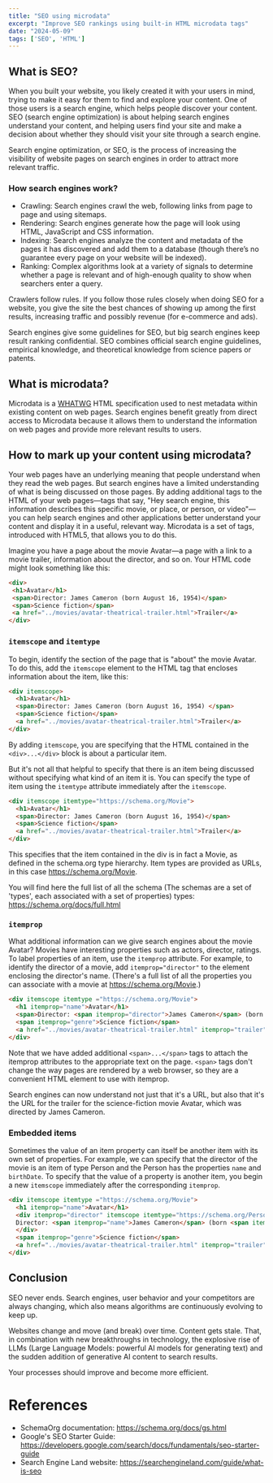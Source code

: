 ```yaml
---
title: "SEO using microdata"
excerpt: "Improve SEO rankings using built-in HTML microdata tags"
date: "2024-05-09"
tags: ['SEO', 'HTML']
---
```


## What is SEO?
When you built your website, you likely created it with your users in mind, trying to make it easy for them to find and explore your content. One of those users is a search engine, which helps people discover your content. SEO (search engine optimization) is about helping search engines understand your content, and helping users find your site and make a decision about whether they should visit your site through a search engine.

Search engine optimization, or SEO, is the process of increasing the visibility of website pages on search engines in order to attract more relevant traffic.

### How search engines work?
- Crawling: Search engines crawl the web, following links from page to page and using sitemaps.
- Rendering: Search engines generate how the page will look using HTML, JavaScript and CSS information.
- Indexing: Search engines analyze the content and metadata of the pages it has discovered and add them to a database (though there’s no guarantee every page on your website will be indexed).
- Ranking: Complex algorithms look at a variety of signals to determine whether a page is relevant and of high-enough quality to show when searchers enter a query.

Crawlers follow rules. If you follow those rules closely when doing SEO for a website, you give the site the best chances of showing up among the first results, increasing traffic and possibly revenue (for e-commerce and ads).

Search engines give some guidelines for SEO, but big search engines keep result ranking confidential. SEO combines official search engine guidelines, empirical knowledge, and theoretical knowledge from science papers or patents.

## What is microdata?
Microdata is a [WHATWG](https://whatwg.org/) HTML specification used to nest metadata within existing content on web pages. Search engines benefit greatly from direct access to Microdata because it allows them to understand the information on web pages and provide more relevant results to users.

## How to mark up your content using microdata?
Your web pages have an underlying meaning that people understand when they read the web pages. But search engines have a limited understanding of what is being discussed on those pages. By adding additional tags to the HTML of your web pages—tags that say, "Hey search engine, this information describes this specific movie, or place, or person, or video"—you can help search engines and other applications better understand your content and display it in a useful, relevant way. Microdata is a set of tags, introduced with HTML5, that allows you to do this.

Imagine you have a page about the movie Avatar—a page with a link to a movie trailer, information about the director, and so on. Your HTML code might look something like this:

```html
<div>
 <h1>Avatar</h1>
 <span>Director: James Cameron (born August 16, 1954)</span>
 <span>Science fiction</span>
 <a href="../movies/avatar-theatrical-trailer.html">Trailer</a>
</div>
```

### `itemscope` and `itemtype`

To begin, identify the section of the page that is "about" the movie Avatar. To do this, add the `itemscope` element to the HTML tag that encloses information about the item, like this:

```html
<div itemscope>
  <h1>Avatar</h1>
  <span>Director: James Cameron (born August 16, 1954) </span>
  <span>Science fiction</span>
  <a href="../movies/avatar-theatrical-trailer.html">Trailer</a>
</div>
```

By adding `itemscope`, you are specifying that the HTML contained in the `<div>...</div>` block is about a particular item.

But it's not all that helpful to specify that there is an item being discussed without specifying what kind of an item it is. You can specify the type of item using the `itemtype` attribute immediately after the `itemscope`.

```html
<div itemscope itemtype="https://schema.org/Movie">
  <h1>Avatar</h1>
  <span>Director: James Cameron (born August 16, 1954)</span>
  <span>Science fiction</span>
  <a href="../movies/avatar-theatrical-trailer.html">Trailer</a>
</div>
```

This specifies that the item contained in the div is in fact a Movie, as defined in the schema.org type hierarchy. Item types are provided as URLs, in this case https://schema.org/Movie.

You will find here the full list of all the schema (The schemas are a set of 'types', each associated with a set of properties) types: https://schema.org/docs/full.html

### `itemprop`

What additional information can we give search engines about the movie Avatar? Movies have interesting properties such as actors, director, ratings. To label properties of an item, use the `itemprop` attribute. For example, to identify the director of a movie, add `itemprop="director"` to the element enclosing the director's name. (There's a full list of all the properties you can associate with a movie at https://schema.org/Movie.)

```html
<div itemscope itemtype ="https://schema.org/Movie">
  <h1 itemprop="name">Avatar</h1>
  <span>Director: <span itemprop="director">James Cameron</span> (born August 16, 1954)</span>
  <span itemprop="genre">Science fiction</span>
  <a href="../movies/avatar-theatrical-trailer.html" itemprop="trailer">Trailer</a>
</div>
```

Note that we have added additional `<span>...</span>` tags to attach the itemprop attributes to the appropriate text on the page. `<span>` tags don't change the way pages are rendered by a web browser, so they are a convenient HTML element to use with itemprop.

Search engines can now understand not just that it's a URL, but also that it's the URL for the trailer for the science-fiction movie Avatar, which was directed by James Cameron.

### Embedded items
Sometimes the value of an item property can itself be another item with its own set of properties. For example, we can specify that the director of the movie is an item of type Person and the Person has the properties `name` and `birthDate`. To specify that the value of a property is another item, you begin a new `itemscope` immediately after the corresponding `itemprop`.

```html
<div itemscope itemtype ="https://schema.org/Movie">
  <h1 itemprop="name">Avatar</h1>
  <div itemprop="director" itemscope itemtype="https://schema.org/Person">
  Director: <span itemprop="name">James Cameron</span> (born <span itemprop="birthDate">August 16, 1954</span>)
  </div>
  <span itemprop="genre">Science fiction</span>
  <a href="../movies/avatar-theatrical-trailer.html" itemprop="trailer">Trailer</a>
</div>
```

## Conclusion
SEO never ends. Search engines, user behavior and your competitors are always changing, which also means algorithms are continuously evolving to keep up. 

Websites change and move (and break) over time. Content gets stale. That, in combination with new breakthroughs in technology, the explosive rise of LLMs (Large Language Models: powerful AI models for generating text) and the sudden addition of generative AI content to search results.

Your processes should improve and become more efficient.

# References
- SchemaOrg documentation: https://schema.org/docs/gs.html
- Google's SEO Starter Guide: https://developers.google.com/search/docs/fundamentals/seo-starter-guide
- Search Engine Land website: https://searchengineland.com/guide/what-is-seo

